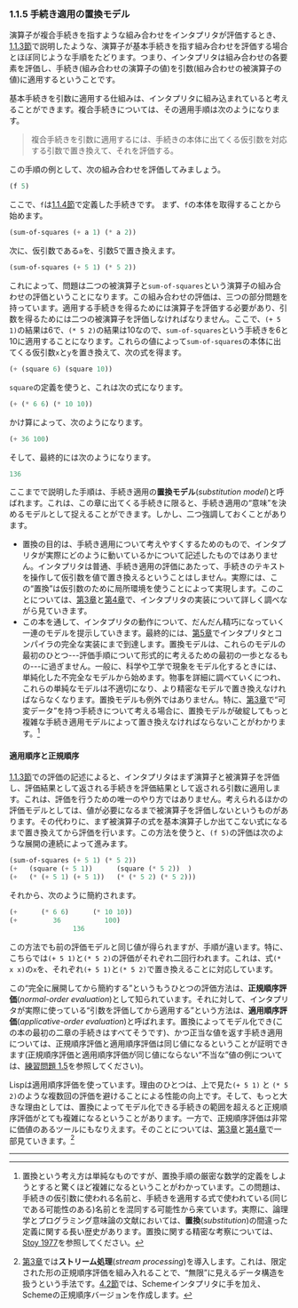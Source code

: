 ### <span class="chapnum">1.1.5</span> 手続き適用の置換モデル

演算子が複合手続きを指すような組み合わせをインタプリタが評価するとき、[1.1.3節](1.1.3_Evaluating_Combinations.md)で説明したような、演算子が基本手続きを指す組み合わせを評価する場合とほぼ同じような手順をたどります。つまり、インタプリタは組み合わせの各要素を評価し、手続き(組み合わせの演算子の値)を引数(組み合わせの被演算子の値)に適用するということです。


基本手続きを引数に適用する仕組みは、インタプリタに組み込まれていると考えることができます。複合手続きについては、その適用手順は次のようになります。

> 複合手続きを引数に適用するには、手続きの本体に出てくる仮引数を対応する引数で置き換えて、それを評価する。



この手順の例として、次の組み合わせを評価してみましょう。

```scheme
(f 5)
```


ここで、$\texttt{f}$は[1.1.4節](1.1.4_Compound_Procedures.md)で定義した手続きです。 まず、$\texttt{f}$の本体を取得することから始めます。

```scheme
(sum-of-squares (+ a 1) (* a 2))
```


次に、仮引数である$\texttt{a}$を、引数5で置き換えます。

```scheme
(sum-of-squares (+ 5 1) (* 5 2))
```


これによって、問題は二つの被演算子と$\texttt{sum-of-squares}$という演算子の組み合わせの評価ということになります。この組み合わせの評価は、三つの部分問題を持っています。適用する手続きを得るためには演算子を評価する必要があり、引数を得るためには二つの被演算子を評価しなければなりません。ここで、$\texttt{(+ 5 1)}$の結果は6で、$\texttt{(* 5 2)}$の結果は10なので、$\texttt{sum-of-squares}$という手続きを6と10に適用することになります。これらの値によって$\texttt{sum-of-squares}$の本体に出てくる仮引数$\texttt{x}$と$\texttt{y}$を置き換えて、次の式を得ます。

```scheme
(+ (square 6) (square 10))
```


$\texttt{square}$の定義を使うと、これは次の式になります。

```scheme
(+ (* 6 6) (* 10 10))
```


かけ算によって、次のようになります。

```scheme
(+ 36 100)
```


そして、最終的には次のようになります。

```scheme
136
```


ここまでで説明した手順は、手続き適用の**置換モデル**(_substitution model_)と呼ばれます。これは、この章に出てくる手続きに限ると、手続き適用の“意味”を決めるモデルとして捉えることができます。しかし、二つ強調しておくことがあります。


- 置換の目的は、手続き適用について考えやすくするためのもので、インタプリタが実際にどのように動いているかについて記述したものではありません。インタプリタは普通、手続き適用の評価にあたって、手続きのテキストを操作して仮引数を値で置き換えるということはしません。実際には、この“置換”は仮引数のために局所環境を使うことによって実現します。このことについては、[第3章](3_Modularity_Objects_and_State.md)と[第4章](4_Metalinguistic_Abstraction.md)で、インタプリタの実装について詳しく調べながら見ていきます。
- この本を通して、インタプリタの動作について、だんだん精巧になっていく一連のモデルを提示していきます。最終的には、[第5章](5_Computing_with_Register_Machines.md)でインタプリタとコンパイラの完全な実装にまで到達します。置換モデルは、これらのモデルの最初のひとつ---評価手順について形式的に考えるための最初の一歩となるもの---に過ぎません。一般に、科学や工学で現象をモデル化するときには、単純化した不完全なモデルから始めます。物事を詳細に調べていくにつれ、これらの単純なモデルは不適切になり、より精密なモデルで置き換えなければならなくなります。置換モデルも例外ではありません。特に、[第3章](3_Modularity_Objects_and_State.md)で“可変データ”を持つ手続きについて考える場合に、置換モデルが破綻してもっと複雑な手続き適用モデルによって置き換えなければならないことがわかります。[^15]


#### 適用順序と正規順序
[1.1.3節](1.1.3_Evaluating_Combinations.md)での評価の記述によると、インタプリタはまず演算子と被演算子を評価し、評価結果として返される手続きを評価結果として返される引数に適用します。これは、評価を行うための唯一のやり方ではありません。考えられるほかの評価モデルとしては、値が必要になるまで被演算子を評価しないというものがあります。その代わりに、まず被演算子の式を基本演算子しか出てこない式になるまで置き換えてから評価を行います。この方法を使うと、$\texttt{(f 5)}$の評価は次のような展開の連続によって進みます。

```scheme
(sum-of-squares (+ 5 1) (* 5 2))
(+   (square (+ 5 1))      (square (* 5 2))  )
(+   (* (+ 5 1) (+ 5 1))   (* (* 5 2) (* 5 2)))
```


それから、次のように簡約されます。


```scheme
(+      (* 6 6)      (* 10 10))
(+         36           100)
                136
```


この方法でも前の評価モデルと同じ値が得られますが、手順が違います。特に、こちらでは$\texttt{(+ 5 1)}$と$\texttt{(* 5 2)}$の評価がそれぞれ二回行われます。これは、式$\texttt{(* x x)}$の$\texttt{x}$を、それぞれ$\texttt{(+ 5 1)}$と$\texttt{(* 5 2)}$で置き換えることに対応しています。

この“完全に展開してから簡約する”というもうひとつの評価方法は、**正規順序評価**(_normal-order evaluation_)として知られています。それに対して、インタプリタが実際に使っている“引数を評価してから適用する”という方法は、**適用順序評価**(_applicative-order evaluation_)と呼ばれます。置換によってモデル化でき(この本の最初の二章の手続きはすべてそうです)、かつ正当な値を返す手続き適用については、正規順序評価と適用順序評価は同じ値になるということが証明できます(正規順序評価と適用順序評価が同じ値にならない“不当な”値の例については、[練習問題 1.5](List_of_Exercises.md#1-5)を参照してください)。


Lispは適用順序評価を使っています。理由のひとつは、上で見た$\texttt{(+ 5 1)}$ と $\texttt{(* 5 2)}$のような複数回の評価を避けることによる性能の向上です。そして、もっと大きな理由としては、置換によってモデル化できる手続きの範囲を超えると正規順序評価がとても複雑になるということがあります。一方で、正規順序評価は非常に価値のあるツールにもなりえます。そのことについては、[第3章](3_Modularity_Objects_and_State.md)と[第4章](4_Metalinguistic_Abstraction.md)で一部見ていきます。[^16]

---

[^15]: 置換という考え方は単純なものですが、置換手順の厳密な数学的定義をしようとすると驚くほど複雑になるということがわかっています。この問題は、手続きの仮引数に使われる名前と、手続きを適用する式で使われている(同じである可能性のある)名前とを混同する可能性から来ています。実際に、論理学とプログラミング意味論の文献においては、**置換**(_substitution_)の間違った定義に関する長い歴史があります。置換に関する精密な考察については、[Stoy 1977](References.md#Stoy-1977)を参照してください。

[^16]: [第3章](3_Modularity_Objects_and_State.md)では**ストリーム処理**(_stream processing_)を導入します。これは、限定された形の正規順序評価を組み入れることで、“無限”に見えるデータ構造を扱うという手法です。[4.2節](4.2_Variations_on_a_Scheme_Lazy_Evaluation.md)では、Schemeインタプリタに手を加え、Schemeの正規順序バージョンを作成します。